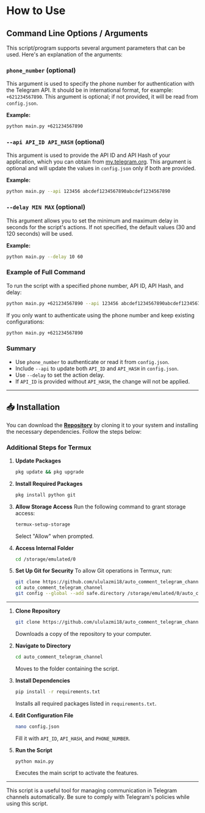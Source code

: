 # How to Use

## Command Line Options / Arguments

This script/program supports several argument parameters that can be used. Here's an explanation of the arguments:

### `phone_number` (optional)
This argument is used to specify the phone number for authentication with the Telegram API. It should be in international format, for example: `+621234567890`. This argument is optional; if not provided, it will be read from `config.json`.

**Example:**  
```bash
python main.py +621234567890
```

### `--api API_ID API_HASH` (optional)
This argument is used to provide the API ID and API Hash of your application, which you can obtain from [my.telegram.org](https://my.telegram.org/). This argument is optional and will update the values in `config.json` only if both are provided.

**Example:**  
```bash
python main.py --api 123456 abcdef1234567890abcdef1234567890
```

### `--delay MIN MAX` (optional)
This argument allows you to set the minimum and maximum delay in seconds for the script's actions. If not specified, the default values (30 and 120 seconds) will be used.

**Example:**  
```bash
python main.py --delay 10 60
```

### Example of Full Command
To run the script with a specified phone number, API ID, API Hash, and delay:
```bash
python main.py +621234567890 --api 123456 abcdef1234567890abcdef1234567890 --delay 10 60
```

If you only want to authenticate using the phone number and keep existing configurations:
```bash
python main.py +621234567890
```

### Summary
- Use `phone_number` to authenticate or read it from `config.json`.
- Include `--api` to update both `API_ID` and `API_HASH` in `config.json`.
- Use `--delay` to set the action delay.
- If `API_ID` is provided without `API_HASH`, the change will not be applied.

---

## 📥 Installation

You can download the [**Repository**](https://github.com/username/repo) by cloning it to your system and installing the necessary dependencies. Follow the steps below:


### Additional Steps for Termux

1. **Update Packages**
   ```bash
   pkg update && pkg upgrade
   ```

2. **Install Required Packages**
   ```bash
   pkg install python git
   ```

3. **Allow Storage Access**
   Run the following command to grant storage access:
   ```bash
   termux-setup-storage
   ```
   Select "Allow" when prompted.

4. **Access Internal Folder**
   ```bash
   cd /storage/emulated/0
   ```

5. **Set Up Git for Security**
   To allow Git operations in Termux, run:
   ```bash
   git clone https://github.com/ululazmi18/auto_comment_telegram_channel.git
   cd auto_comment_telegram_channel
   git config --global --add safe.directory /storage/emulated/0/auto_comment_telegram_channel
   ```

---

1. **Clone Repository**
   ```bash
   git clone https://github.com/ululazmi18/auto_comment_telegram_channel.git
   ```
   Downloads a copy of the repository to your computer.

2. **Navigate to Directory**
   ```bash
   cd auto_comment_telegram_channel
   ```
   Moves to the folder containing the script.

3. **Install Dependencies**
   ```bash
   pip install -r requirements.txt
   ```
   Installs all required packages listed in `requirements.txt`.

4. **Edit Configuration File**
   ```bash
   nano config.json
   ```
   Fill it with `API_ID`, `API_HASH`, and `PHONE_NUMBER`.

5. **Run the Script**
   ```bash
   python main.py
   ```
   Executes the main script to activate the features.

---

This script is a useful tool for managing communication in Telegram channels automatically. Be sure to comply with Telegram's policies while using this script.
